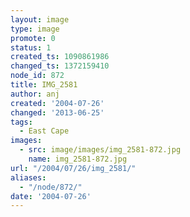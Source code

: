 ```yaml
---
layout: image
type: image
promote: 0
status: 1
created_ts: 1090861986
changed_ts: 1372159410
node_id: 872
title: IMG_2581
author: anj
created: '2004-07-26'
changed: '2013-06-25'
tags:
  - East Cape
images:
  - src: image/images/img_2581-872.jpg
    name: img_2581-872.jpg
url: "/2004/07/26/img_2581/"
aliases:
  - "/node/872/"
date: '2004-07-26'
---
```


